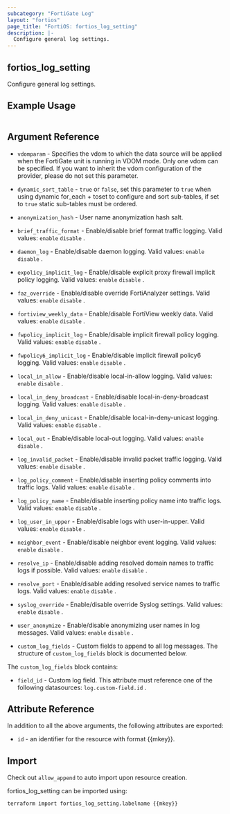 ```yaml
---
subcategory: "FortiGate Log"
layout: "fortios"
page_title: "FortiOS: fortios_log_setting"
description: |-
  Configure general log settings.
---
```


## fortios_log_setting
Configure general log settings.

## Example Usage

```hcl

```

## Argument Reference
* `vdomparam` - Specifies the vdom to which the data source will be applied when the FortiGate unit is running in VDOM mode. Only one vdom can be specified. If you want to inherit the vdom configuration of the provider, please do not set this parameter.
* `dynamic_sort_table` - `true` or `false`, set this parameter to `true` when using dynamic for_each + toset to configure and sort sub-tables, if set to `true` static sub-tables must be ordered.

* `anonymization_hash` - User name anonymization hash salt.
* `brief_traffic_format` - Enable/disable brief format traffic logging. Valid values: `enable` `disable` .
* `daemon_log` - Enable/disable daemon logging. Valid values: `enable` `disable` .
* `expolicy_implicit_log` - Enable/disable explicit proxy firewall implicit policy logging. Valid values: `enable` `disable` .
* `faz_override` - Enable/disable override FortiAnalyzer settings. Valid values: `enable` `disable` .
* `fortiview_weekly_data` - Enable/disable FortiView weekly data. Valid values: `enable` `disable` .
* `fwpolicy_implicit_log` - Enable/disable implicit firewall policy logging. Valid values: `enable` `disable` .
* `fwpolicy6_implicit_log` - Enable/disable implicit firewall policy6 logging. Valid values: `enable` `disable` .
* `local_in_allow` - Enable/disable local-in-allow logging. Valid values: `enable` `disable` .
* `local_in_deny_broadcast` - Enable/disable local-in-deny-broadcast logging. Valid values: `enable` `disable` .
* `local_in_deny_unicast` - Enable/disable local-in-deny-unicast logging. Valid values: `enable` `disable` .
* `local_out` - Enable/disable local-out logging. Valid values: `enable` `disable` .
* `log_invalid_packet` - Enable/disable invalid packet traffic logging. Valid values: `enable` `disable` .
* `log_policy_comment` - Enable/disable inserting policy comments into traffic logs. Valid values: `enable` `disable` .
* `log_policy_name` - Enable/disable inserting policy name into traffic logs. Valid values: `enable` `disable` .
* `log_user_in_upper` - Enable/disable logs with user-in-upper. Valid values: `enable` `disable` .
* `neighbor_event` - Enable/disable neighbor event logging. Valid values: `enable` `disable` .
* `resolve_ip` - Enable/disable adding resolved domain names to traffic logs if possible. Valid values: `enable` `disable` .
* `resolve_port` - Enable/disable adding resolved service names to traffic logs. Valid values: `enable` `disable` .
* `syslog_override` - Enable/disable override Syslog settings. Valid values: `enable` `disable` .
* `user_anonymize` - Enable/disable anonymizing user names in log messages. Valid values: `enable` `disable` .
* `custom_log_fields` - Custom fields to append to all log messages. The structure of `custom_log_fields` block is documented below.

The `custom_log_fields` block contains:

* `field_id` - Custom log field. This attribute must reference one of the following datasources: `log.custom-field.id` .

## Attribute Reference

In addition to all the above arguments, the following attributes are exported:
* `id` - an identifier for the resource with format {{mkey}}.

## Import

Check out `allow_append` to auto import upon resource creation.

fortios_log_setting can be imported using:
```sh
terraform import fortios_log_setting.labelname {{mkey}}
```
